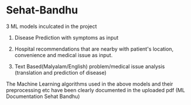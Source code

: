 # Sehat-Bandhu

3 ML models inculcated in the project 

1. Disease Prediction with symptoms as input

2. Hospital recommendations that are nearby with patient's location, convenience and medical issue as input. 

3. Text Based(Malyalam/English) problem/medical issue analysis (translation and prediction of disease)

The Machine Learning algorithms used in the above models and their preprocessing etc have been clearly documented in the uploaded pdf (ML Documentation Sehat Bandhu) 
